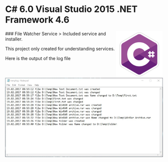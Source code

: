# C# 6.0 Visual Studio 2015 .NET Framework 4.6
<img src="https://github.com/narekye/Password_generator/blob/master/C%23pic.png" align="right" width="150px" height="150px" />
### File Watcher Service
> Included service and installer. 
 
 
This project only created for understanding services.


Here is the output of the log file


![Result](https://github.com/narekye/File_Watcher_Service/blob/master/pic.JPG)
